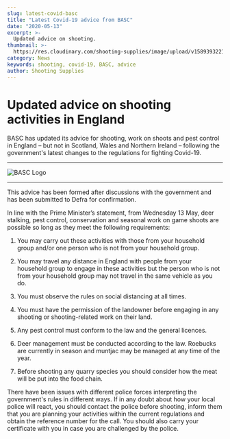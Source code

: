 ```yaml
---
slug: latest-covid-basc
title: "Latest Covid-19 advice from BASC"
date: "2020-05-13"
excerpt: >-
  Updated advice on shooting.
thumbnail: >-
  https://res.cloudinary.com/shooting-supplies/image/upload/v1589393221/Blog/basclogo_x9zehv.png
category: News
keywords: shooting, covid-19, BASC, advice
author: Shooting Supplies
---
```


# **Updated advice on shooting activities in England**


BASC has updated its advice for shooting, work on shoots and pest control in England – but not in Scotland, Wales and Northern Ireland – following the government's latest changes to the regulations for fighting Covid-19.

****

![BASC Logo](https://res.cloudinary.com/shooting-supplies/image/upload/v1589393221/Blog/basclogo_x9zehv.png)

****

This advice has been formed after discussions with the government and has been submitted to Defra for confirmation.

In line with the Prime Minister’s statement, from Wednesday 13 May, deer stalking, pest control, conservation and seasonal work on game shoots are possible so long as they meet the following requirements:

1. You may carry out these activities with those from your household group and/or one person who is not from your household group.  

2. You may travel any distance in England with people from your household group to engage in these activities but the person who is not from your household group may not travel in the same vehicle as you do.  

3. You must observe the rules on social distancing at all times.  

4. You must have the permission of the landowner before engaging in any shooting or shooting-related work on their land.  

5. Any pest control must conform to the law and the general licences.  

6. Deer management must be conducted according to the law. Roebucks are currently in season and muntjac may be managed at any time of the year.  

7. Before shooting any quarry species you should consider how the meat will be put into the food chain.  
  
There have been issues with different police forces interpreting the government's rules in different ways. If in any doubt about how your local police will react, you should contact the police before shooting, inform them that you are planning your activities within the current regulations and obtain the reference number for the call. You should also carry your certificate with you in case you are challenged by the police.

